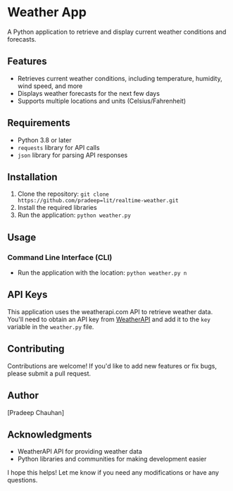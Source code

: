 

**Weather App**
================

A Python application to retrieve and display current weather conditions and forecasts.

**Features**
------------

* Retrieves current weather conditions, including temperature, humidity, wind speed, and more
* Displays weather forecasts for the next few days
* Supports multiple locations and units (Celsius/Fahrenheit)

**Requirements**
---------------

* Python 3.8 or later
* `requests` library for API calls
* `json` library for parsing API responses

**Installation**
---------------

1. Clone the repository: `git clone https://github.com/pradeep=lit/realtime-weather.git`
2. Install the required libraries
3. Run the application: `python weather.py`

**Usage**
-----

### Command Line Interface (CLI)

* Run the application with the location: `python weather.py n`

**API Keys**
------------

This application uses the weatherapi.com API to retrieve weather data. You'll need to obtain an API key from [WeatherAPI](https://www.weatherapi.com/) and add it to the `key` variable in the `weather.py` file.

**Contributing**
---------------

Contributions are welcome! If you'd like to add new features or fix bugs, please submit a pull request.


**Author**
---------

[Pradeep Chauhan]

**Acknowledgments**
----------------

* WeatherAPI API for providing weather data
* Python libraries and communities for making development easier

I hope this helps! Let me know if you need any modifications or have any questions.
